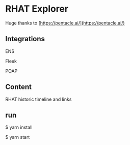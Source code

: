 # RHAT Explorer
Huge thanks to [https://pentacle.ai/](https://pentacle.ai/)

## Integrations


ENS


Fleek


POAP


## Content


RHAT historic timeline and links

## run


$ yarn install

$ yarn start
